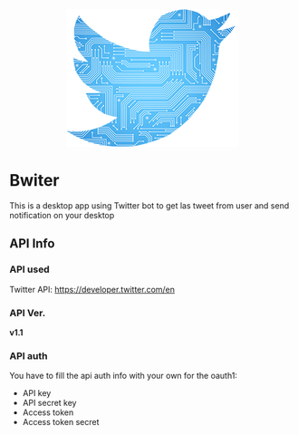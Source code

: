 <div style="text-align:center"><img src="misc/logo.png" alt="bwiter logo"/></div>

# Bwiter
This is a desktop app using Twitter bot to get las tweet from user and send notification on your desktop

## API Info
### API used
Twitter API: https://developer.twitter.com/en

### API Ver.
**v1.1**

### API auth 
You have to fill the api auth info with your own for the oauth1:
* API key
* API secret key
* Access token
* Access token secret